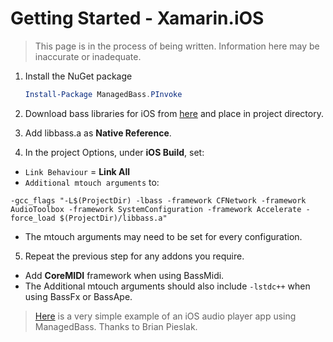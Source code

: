 # Getting Started - Xamarin.iOS
> This page is in the process of being written. Information here may be inaccurate or inadequate.

1. Install the NuGet package

   ```powershell
   Install-Package ManagedBass.PInvoke
   ```

2. Download bass libraries for iOS from [here](http://www.un4seen.com/forum/?topic=10910.0) and place in project directory.

3. Add libbass.a as **Native Reference**.

4. In the project Options, under **iOS Build**, set:
  - `Link Behaviour` = **Link All**
  - `Additional mtouch arguments` to:
```
-gcc_flags "-L$(ProjectDir) -lbass -framework CFNetwork -framework AudioToolbox -framework SystemConfiguration -framework Accelerate -force_load $(ProjectDir)/libbass.a"
```
  - The mtouch arguments may need to be set for every configuration.


5. Repeat the previous step for any addons you require.
  - Add **CoreMIDI** framework when using BassMidi.
  - The Additional mtouch arguments should also include `-lstdc++` when using BassFx or BassApe.

> [Here](https://github.com/ManagedBass/Xamarin.iOS.Player) is a very simple example of an iOS audio player app using ManagedBass.
  Thanks to Brian Pieslak.